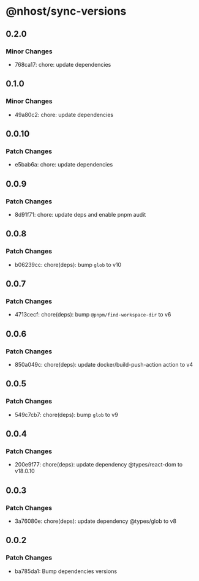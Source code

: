 # @nhost/sync-versions

## 0.2.0

### Minor Changes

- 768ca17: chore: update dependencies

## 0.1.0

### Minor Changes

- 49a80c2: chore: update dependencies

## 0.0.10

### Patch Changes

- e5bab6a: chore: update dependencies

## 0.0.9

### Patch Changes

- 8d91f71: chore: update deps and enable pnpm audit

## 0.0.8

### Patch Changes

- b06239cc: chore(deps): bump `glob` to v10

## 0.0.7

### Patch Changes

- 4713cecf: chore(deps): bump `@pnpm/find-workspace-dir` to v6

## 0.0.6

### Patch Changes

- 850a049c: chore(deps): update docker/build-push-action action to v4

## 0.0.5

### Patch Changes

- 549c7cb7: chore(deps): bump `glob` to v9

## 0.0.4

### Patch Changes

- 200e9f77: chore(deps): update dependency @types/react-dom to v18.0.10

## 0.0.3

### Patch Changes

- 3a76080e: chore(deps): update dependency @types/glob to v8

## 0.0.2

### Patch Changes

- ba785da1: Bump dependencies versions
